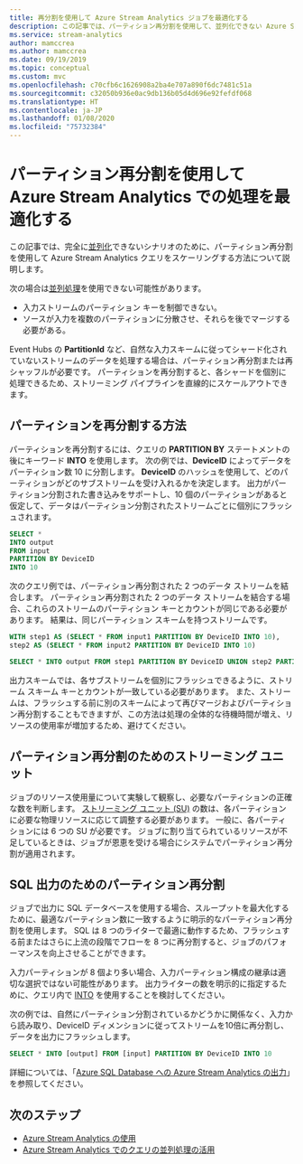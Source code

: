 ```yaml
---
title: 再分割を使用して Azure Stream Analytics ジョブを最適化する
description: この記事では、パーティション再分割を使用して、並列化できない Azure Stream Analytics ジョブを最適化する方法について説明します。
ms.service: stream-analytics
author: mamccrea
ms.author: mamccrea
ms.date: 09/19/2019
ms.topic: conceptual
ms.custom: mvc
ms.openlocfilehash: c70cfb6c1626908a2ba4e707a890f6dc7481c51a
ms.sourcegitcommit: c32050b936e0ac9db136b05d4d696e92fefdf068
ms.translationtype: HT
ms.contentlocale: ja-JP
ms.lasthandoff: 01/08/2020
ms.locfileid: "75732384"
---
```

# <a name="use-repartitioning-to-optimize-processing-with-azure-stream-analytics"></a>パーティション再分割を使用して Azure Stream Analytics での処理を最適化する

この記事では、完全に[並列化](stream-analytics-scale-jobs.md)できないシナリオのために、パーティション再分割を使用して Azure Stream Analytics クエリをスケーリングする方法について説明します。

次の場合は[並列処理](stream-analytics-parallelization.md)を使用できない可能性があります。

* 入力ストリームのパーティション キーを制御できない。
* ソースが入力を複数のパーティションに分散させ、それらを後でマージする必要がある。

Event Hubs の **PartitionId** など、自然な入力スキームに従ってシャード化されていないストリームのデータを処理する場合は、パーティション再分割または再シャッフルが必要です。 パーティションを再分割すると、各シャードを個別に処理できるため、ストリーミング パイプラインを直線的にスケールアウトできます。

## <a name="how-to-repartition"></a>パーティションを再分割する方法

パーティションを再分割するには、クエリの **PARTITION BY** ステートメントの後にキーワード **INTO** を使用します。 次の例では、**DeviceID** によってデータをパーティション数 10 に分割します。 **DeviceID** のハッシュを使用して、どのパーティションがどのサブストリームを受け入れるかを決定します。 出力がパーティション分割された書き込みをサポートし、10 個のパーティションがあると仮定して、データはパーティション分割されたストリームごとに個別にフラッシュされます。

```sql
SELECT * 
INTO output
FROM input
PARTITION BY DeviceID 
INTO 10
```

次のクエリ例では、パーティション再分割された 2 つのデータ ストリームを結合します。 パーティション再分割された 2 つのデータ ストリームを結合する場合、これらのストリームのパーティション キーとカウントが同じである必要があります。 結果は、同じパーティション スキームを持つストリームです。

```sql
WITH step1 AS (SELECT * FROM input1 PARTITION BY DeviceID INTO 10),
step2 AS (SELECT * FROM input2 PARTITION BY DeviceID INTO 10)

SELECT * INTO output FROM step1 PARTITION BY DeviceID UNION step2 PARTITION BY DeviceID
```

出力スキームでは、各サブストリームを個別にフラッシュできるように、ストリーム スキーム キーとカウントが一致している必要があります。 また、ストリームは、フラッシュする前に別のスキームによって再びマージおよびパーティション再分割することもできますが、この方法は処理の全体的な待機時間が増え、リソースの使用率が増加するため、避けてください。

## <a name="streaming-units-for-repartitions"></a>パーティション再分割のためのストリーミング ユニット

ジョブのリソース使用量について実験して観察し、必要なパーティションの正確な数を判断します。 [ストリーミング ユニット (SU)](stream-analytics-streaming-unit-consumption.md) の数は、各パーティションに必要な物理リソースに応じて調整する必要があります。 一般に、各パーティションには 6 つの SU が必要です。 ジョブに割り当てられているリソースが不足しているときは、ジョブが恩恵を受ける場合にシステムでパーティション再分割が適用されます。

## <a name="repartitions-for-sql-output"></a>SQL 出力のためのパーティション再分割

ジョブで出力に SQL データベースを使用する場合、スループットを最大化するために、最適なパーティション数に一致するように明示的なパーティション再分割を使用します。 SQL は 8 つのライターで最適に動作するため、フラッシュする前またはさらに上流の段階でフローを 8 つに再分割すると、ジョブのパフォーマンスを向上させることができます。 

入力パーティションが 8 個より多い場合、入力パーティション構成の継承は適切な選択ではない可能性があります。 出力ライターの数を明示的に指定するために、クエリ内で [INTO](/stream-analytics-query/into-azure-stream-analytics#into-shard-count) を使用することを検討してください。 

次の例では、自然にパーティション分割されているかどうかに関係なく、入力から読み取り、DeviceID ディメンションに従ってストリームを10倍に再分割し、データを出力にフラッシュします。 

```sql
SELECT * INTO [output] FROM [input] PARTITION BY DeviceID INTO 10
```

詳細については、「[Azure SQL Database への Azure Stream Analytics の出力](stream-analytics-sql-output-perf.md)」を参照してください。


## <a name="next-steps"></a>次のステップ

* [Azure Stream Analytics の使用](stream-analytics-introduction.md)
* [Azure Stream Analytics でのクエリの並列処理の活用](stream-analytics-parallelization.md)
